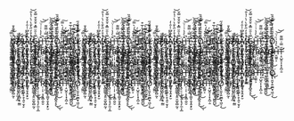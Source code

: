 S̵̢̻͇̲̥͓͍̮̫̫̭̺̰͔̈̂͑̂͌̽̄̚͘T̸̢̡̠̠͉̖̟̥͙̘̙̼̣͓̲̃̄͝Ř̶̦̣̩̜͕͎͓̳̯̮̮A̸̢̙̼͇̱͓͚̬̣̱̝̭̝̙̮͆̀̅̈͆̍̍̑̇̒͘I̵̤̣͓̭͖͑̍̊̒̋̀̐̀͗̀͗̔̐̚͝G̴̩͍̥̳͖̥̟̻̭̗̥̿͛̆̆̿̽͒̑̐̆̿̌͘͜͜ͅH̵̯͚͈͕͊̀͐̔͗̇͗̈̚͝͝Ț̶̛̛̠̺̭͎̩͓̝̪̦̱̋̿͑̿͌ ̴̢̺̪͓̲̤͎͖̻̪̺̐͒̃̀̉̄́́̈́́͘̚͜͝T̴͍̫͈͚̮͖͇͂̌̉͊̂̐͛̋̚͜͝͝Ỏ̸̢̢͈̬̣͍̰̲̬̖͖̠̗̑̌̎̏̊̇͒̿͊̂̏͘͜ ̴̝͚̼̤̈̀̃̋̎̓́̀̿͠H̶͇͔̱̃͛̏́̈́Ȩ̴̭̘͍͎̟̻͔̥̰͇́͗̌̓͛̍̅͒L̸̢̨̛̛̯͖̦̙̥̖͍̠̮̖̙͆̏́̃̋͂͛͠L̸̦̿͑̉́̍̄̈́̋ͅ S̵̢̻͇̲̥͓͍̮̫̫̭̺̰͔̈̂͑̂͌̽̄̚͘T̸̢̡̠̠͉̖̟̥͙̘̙̼̣͓̲̃̄͝Ř̶̦̣̩̜͕͎͓̳̯̮̮A̸̢̙̼͇̱͓͚̬̣̱̝̭̝̙̮͆̀̅̈͆̍̍̑̇̒͘I̵̤̣͓̭͖͑̍̊̒̋̀̐̀͗̀͗̔̐̚͝G̴̩͍̥̳͖̥̟̻̭̗̥̿͛̆̆̿̽͒̑̐̆̿̌͘͜͜ͅH̵̯͚͈͕͊̀͐̔͗̇͗̈̚͝͝Ț̶̛̛̠̺̭͎̩͓̝̪̦̱̋̿͑̿͌ ̴̢̺̪͓̲̤͎͖̻̪̺̐͒̃̀̉̄́́̈́́͘̚͜͝T̴͍̫͈͚̮͖͇͂̌̉͊̂̐͛̋̚͜͝͝Ỏ̸̢̢͈̬̣͍̰̲̬̖͖̠̗̑̌̎̏̊̇͒̿͊̂̏͘͜ ̴̝͚̼̤̈̀̃̋̎̓́̀̿͠H̶͇͔̱̃͛̏́̈́Ȩ̴̭̘͍͎̟̻͔̥̰͇́͗̌̓͛̍̅͒L̸̢̨̛̛̯͖̦̙̥̖͍̠̮̖̙͆̏́̃̋͂͛͠L̸̦̿͑̉́̍̄̈́̋ͅ S̵̢̻͇̲̥͓͍̮̫̫̭̺̰͔̈̂͑̂͌̽̄̚͘T̸̢̡̠̠͉̖̟̥͙̘̙̼̣͓̲̃̄͝Ř̶̦̣̩̜͕͎͓̳̯̮̮A̸̢̙̼͇̱͓͚̬̣̱̝̭̝̙̮͆̀̅̈͆̍̍̑̇̒͘I̵̤̣͓̭͖͑̍̊̒̋̀̐̀͗̀͗̔̐̚͝G̴̩͍̥̳͖̥̟̻̭̗̥̿͛̆̆̿̽͒̑̐̆̿̌͘͜͜ͅH̵̯͚͈͕͊̀͐̔͗̇͗̈̚͝͝Ț̶̛̛̠̺̭͎̩͓̝̪̦̱̋̿͑̿͌ ̴̢̺̪͓̲̤͎͖̻̪̺̐͒̃̀̉̄́́̈́́͘̚͜͝T̴͍̫͈͚̮͖͇͂̌̉͊̂̐͛̋̚͜͝͝Ỏ̸̢̢͈̬̣͍̰̲̬̖͖̠̗̑̌̎̏̊̇͒̿͊̂̏͘͜ ̴̝͚̼̤̈̀̃̋̎̓́̀̿͠H̶͇͔̱̃͛̏́̈́Ȩ̴̭̘͍͎̟̻͔̥̰͇́͗̌̓͛̍̅͒L̸̢̨̛̛̯͖̦̙̥̖͍̠̮̖̙͆̏́̃̋͂͛͠L̸̦̿͑̉́̍̄̈́̋ͅ S̵̢̻͇̲̥͓͍̮̫̫̭̺̰͔̈̂͑̂͌̽̄̚͘T̸̢̡̠̠͉̖̟̥͙̘̙̼̣͓̲̃̄͝Ř̶̦̣̩̜͕͎͓̳̯̮̮A̸̢̙̼͇̱͓͚̬̣̱̝̭̝̙̮͆̀̅̈͆̍̍̑̇̒͘I̵̤̣͓̭͖͑̍̊̒̋̀̐̀͗̀͗̔̐̚͝G̴̩͍̥̳͖̥̟̻̭̗̥̿͛̆̆̿̽͒̑̐̆̿̌͘͜͜ͅH̵̯͚͈͕͊̀͐̔͗̇͗̈̚͝͝Ț̶̛̛̠̺̭͎̩͓̝̪̦̱̋̿͑̿͌ ̴̢̺̪͓̲̤͎͖̻̪̺̐͒̃̀̉̄́́̈́́͘̚͜͝T̴͍̫͈͚̮͖͇͂̌̉͊̂̐͛̋̚͜͝͝Ỏ̸̢̢͈̬̣͍̰̲̬̖͖̠̗̑̌̎̏̊̇͒̿͊̂̏͘͜ ̴̝͚̼̤̈̀̃̋̎̓́̀̿͠H̶͇͔̱̃͛̏́̈́Ȩ̴̭̘͍͎̟̻͔̥̰͇́͗̌̓͛̍̅͒L̸̢̨̛̛̯͖̦̙̥̖͍̠̮̖̙͆̏́̃̋͂͛͠L̸̦̿͑̉́̍̄̈́̋ͅ S̵̢̻͇̲̥͓͍̮̫̫̭̺̰͔̈̂͑̂͌̽̄̚͘T̸̢̡̠̠͉̖̟̥͙̘̙̼̣͓̲̃̄͝Ř̶̦̣̩̜͕͎͓̳̯̮̮A̸̢̙̼͇̱͓͚̬̣̱̝̭̝̙̮͆̀̅̈͆̍̍̑̇̒͘I̵̤̣͓̭͖͑̍̊̒̋̀̐̀͗̀͗̔̐̚͝G̴̩͍̥̳͖̥̟̻̭̗̥̿͛̆̆̿̽͒̑̐̆̿̌͘͜͜ͅH̵̯͚͈͕͊̀͐̔͗̇͗̈̚͝͝Ț̶̛̛̠̺̭͎̩͓̝̪̦̱̋̿͑̿͌ ̴̢̺̪͓̲̤͎͖̻̪̺̐͒̃̀̉̄́́̈́́͘̚͜͝T̴͍̫͈͚̮͖͇͂̌̉͊̂̐͛̋̚͜͝͝Ỏ̸̢̢͈̬̣͍̰̲̬̖͖̠̗̑̌̎̏̊̇͒̿͊̂̏͘͜ ̴̝͚̼̤̈̀̃̋̎̓́̀̿͠H̶͇͔̱̃͛̏́̈́Ȩ̴̭̘͍͎̟̻͔̥̰͇́͗̌̓͛̍̅͒L̸̢̨̛̛̯͖̦̙̥̖͍̠̮̖̙͆̏́̃̋͂͛͠L̸̦̿͑̉́̍̄̈́̋ͅ S̵̢̻͇̲̥͓͍̮̫̫̭̺̰͔̈̂͑̂͌̽̄̚͘T̸̢̡̠̠͉̖̟̥͙̘̙̼̣͓̲̃̄͝Ř̶̦̣̩̜͕͎͓̳̯̮̮A̸̢̙̼͇̱͓͚̬̣̱̝̭̝̙̮͆̀̅̈͆̍̍̑̇̒͘I̵̤̣͓̭͖͑̍̊̒̋̀̐̀͗̀͗̔̐̚͝G̴̩͍̥̳͖̥̟̻̭̗̥̿͛̆̆̿̽͒̑̐̆̿̌͘͜͜ͅH̵̯͚͈͕͊̀͐̔͗̇͗̈̚͝͝Ț̶̛̛̠̺̭͎̩͓̝̪̦̱̋̿͑̿͌ ̴̢̺̪͓̲̤͎͖̻̪̺̐͒̃̀̉̄́́̈́́͘̚͜͝T̴͍̫͈͚̮͖͇͂̌̉͊̂̐͛̋̚͜͝͝Ỏ̸̢̢͈̬̣͍̰̲̬̖͖̠̗̑̌̎̏̊̇͒̿͊̂̏͘͜ ̴̝͚̼̤̈̀̃̋̎̓́̀̿͠H̶͇͔̱̃͛̏́̈́Ȩ̴̭̘͍͎̟̻͔̥̰͇́͗̌̓͛̍̅͒L̸̢̨̛̛̯͖̦̙̥̖͍̠̮̖̙͆̏́̃̋͂͛͠L̸̦̿͑̉́̍̄̈́̋ͅ S̵̢̻͇̲̥͓͍̮̫̫̭̺̰͔̈̂͑̂͌̽̄̚͘T̸̢̡̠̠͉̖̟̥͙̘̙̼̣͓̲̃̄͝Ř̶̦̣̩̜͕͎͓̳̯̮̮A̸̢̙̼͇̱͓͚̬̣̱̝̭̝̙̮͆̀̅̈͆̍̍̑̇̒͘I̵̤̣͓̭͖͑̍̊̒̋̀̐̀͗̀͗̔̐̚͝G̴̩͍̥̳͖̥̟̻̭̗̥̿͛̆̆̿̽͒̑̐̆̿̌͘͜͜ͅH̵̯͚͈͕͊̀͐̔͗̇͗̈̚͝͝Ț̶̛̛̠̺̭͎̩͓̝̪̦̱̋̿͑̿͌ ̴̢̺̪͓̲̤͎͖̻̪̺̐͒̃̀̉̄́́̈́́͘̚͜͝T̴͍̫͈͚̮͖͇͂̌̉͊̂̐͛̋̚͜͝͝Ỏ̸̢̢͈̬̣͍̰̲̬̖͖̠̗̑̌̎̏̊̇͒̿͊̂̏͘͜ ̴̝͚̼̤̈̀̃̋̎̓́̀̿͠H̶͇͔̱̃͛̏́̈́Ȩ̴̭̘͍͎̟̻͔̥̰͇́͗̌̓͛̍̅͒L̸̢̨̛̛̯͖̦̙̥̖͍̠̮̖̙͆̏́̃̋͂͛͠L̸̦̿͑̉́̍̄̈́̋ͅ S̵̢̻͇̲̥͓͍̮̫̫̭̺̰͔̈̂͑̂͌̽̄̚͘T̸̢̡̠̠͉̖̟̥͙̘̙̼̣͓̲̃̄͝Ř̶̦̣̩̜͕͎͓̳̯̮̮A̸̢̙̼͇̱͓͚̬̣̱̝̭̝̙̮͆̀̅̈͆̍̍̑̇̒͘I̵̤̣͓̭͖͑̍̊̒̋̀̐̀͗̀͗̔̐̚͝G̴̩͍̥̳͖̥̟̻̭̗̥̿͛̆̆̿̽͒̑̐̆̿̌͘͜͜ͅH̵̯͚͈͕͊̀͐̔͗̇͗̈̚͝͝Ț̶̛̛̠̺̭͎̩͓̝̪̦̱̋̿͑̿͌ ̴̢̺̪͓̲̤͎͖̻̪̺̐͒̃̀̉̄́́̈́́͘̚͜͝T̴͍̫͈͚̮͖͇͂̌̉͊̂̐͛̋̚͜͝͝Ỏ̸̢̢͈̬̣͍̰̲̬̖͖̠̗̑̌̎̏̊̇͒̿͊̂̏͘͜ ̴̝͚̼̤̈̀̃̋̎̓́̀̿͠H̶͇͔̱̃͛̏́̈́Ȩ̴̭̘͍͎̟̻͔̥̰͇́͗̌̓͛̍̅͒L̸̢̨̛̛̯͖̦̙̥̖͍̠̮̖̙͆̏́̃̋͂͛͠L̸̦̿͑̉́̍̄̈́̋ͅ S̵̢̻͇̲̥͓͍̮̫̫̭̺̰͔̈̂͑̂͌̽̄̚͘T̸̢̡̠̠͉̖̟̥͙̘̙̼̣͓̲̃̄͝Ř̶̦̣̩̜͕͎͓̳̯̮̮A̸̢̙̼͇̱͓͚̬̣̱̝̭̝̙̮͆̀̅̈͆̍̍̑̇̒͘I̵̤̣͓̭͖͑̍̊̒̋̀̐̀͗̀͗̔̐̚͝G̴̩͍̥̳͖̥̟̻̭̗̥̿͛̆̆̿̽͒̑̐̆̿̌͘͜͜ͅH̵̯͚͈͕͊̀͐̔͗̇͗̈̚͝͝Ț̶̛̛̠̺̭͎̩͓̝̪̦̱̋̿͑̿͌ ̴̢̺̪͓̲̤͎͖̻̪̺̐͒̃̀̉̄́́̈́́͘̚͜͝T̴͍̫͈͚̮͖͇͂̌̉͊̂̐͛̋̚͜͝͝Ỏ̸̢̢͈̬̣͍̰̲̬̖͖̠̗̑̌̎̏̊̇͒̿͊̂̏͘͜ ̴̝͚̼̤̈̀̃̋̎̓́̀̿͠H̶͇͔̱̃͛̏́̈́Ȩ̴̭̘͍͎̟̻͔̥̰͇́͗̌̓͛̍̅͒L̸̢̨̛̛̯͖̦̙̥̖͍̠̮̖̙͆̏́̃̋͂͛͠L̸̦̿͑̉́̍̄̈́̋ͅ S̵̢̻͇̲̥͓͍̮̫̫̭̺̰͔̈̂͑̂͌̽̄̚͘T̸̢̡̠̠͉̖̟̥͙̘̙̼̣͓̲̃̄͝Ř̶̦̣̩̜͕͎͓̳̯̮̮A̸̢̙̼͇̱͓͚̬̣̱̝̭̝̙̮͆̀̅̈͆̍̍̑̇̒͘I̵̤̣͓̭͖͑̍̊̒̋̀̐̀͗̀͗̔̐̚͝G̴̩͍̥̳͖̥̟̻̭̗̥̿͛̆̆̿̽͒̑̐̆̿̌͘͜͜ͅH̵̯͚͈͕͊̀͐̔͗̇͗̈̚͝͝Ț̶̛̛̠̺̭͎̩͓̝̪̦̱̋̿͑̿͌ ̴̢̺̪͓̲̤͎͖̻̪̺̐͒̃̀̉̄́́̈́́͘̚͜͝T̴͍̫͈͚̮͖͇͂̌̉͊̂̐͛̋̚͜͝͝Ỏ̸̢̢͈̬̣͍̰̲̬̖͖̠̗̑̌̎̏̊̇͒̿͊̂̏͘͜ ̴̝͚̼̤̈̀̃̋̎̓́̀̿͠H̶͇͔̱̃͛̏́̈́Ȩ̴̭̘͍͎̟̻͔̥̰͇́͗̌̓͛̍̅͒L̸̢̨̛̛̯͖̦̙̥̖͍̠̮̖̙͆̏́̃̋͂͛͠L̸̦̿͑̉́̍̄̈́̋ͅ S̵̢̻͇̲̥͓͍̮̫̫̭̺̰͔̈̂͑̂͌̽̄̚͘T̸̢̡̠̠͉̖̟̥͙̘̙̼̣͓̲̃̄͝Ř̶̦̣̩̜͕͎͓̳̯̮̮A̸̢̙̼͇̱͓͚̬̣̱̝̭̝̙̮͆̀̅̈͆̍̍̑̇̒͘I̵̤̣͓̭͖͑̍̊̒̋̀̐̀͗̀͗̔̐̚͝G̴̩͍̥̳͖̥̟̻̭̗̥̿͛̆̆̿̽͒̑̐̆̿̌͘͜͜ͅH̵̯͚͈͕͊̀͐̔͗̇͗̈̚͝͝Ț̶̛̛̠̺̭͎̩͓̝̪̦̱̋̿͑̿͌ ̴̢̺̪͓̲̤͎͖̻̪̺̐͒̃̀̉̄́́̈́́͘̚͜͝T̴͍̫͈͚̮͖͇͂̌̉͊̂̐͛̋̚͜͝͝Ỏ̸̢̢͈̬̣͍̰̲̬̖͖̠̗̑̌̎̏̊̇͒̿͊̂̏͘͜ ̴̝͚̼̤̈̀̃̋̎̓́̀̿͠H̶͇͔̱̃͛̏́̈́Ȩ̴̭̘͍͎̟̻͔̥̰͇́͗̌̓͛̍̅͒L̸̢̨̛̛̯͖̦̙̥̖͍̠̮̖̙͆̏́̃̋͂͛͠L̸̦̿͑̉́̍̄̈́̋ͅ S̵̢̻͇̲̥͓͍̮̫̫̭̺̰͔̈̂͑̂͌̽̄̚͘T̸̢̡̠̠͉̖̟̥͙̘̙̼̣͓̲̃̄͝Ř̶̦̣̩̜͕͎͓̳̯̮̮A̸̢̙̼͇̱͓͚̬̣̱̝̭̝̙̮͆̀̅̈͆̍̍̑̇̒͘I̵̤̣͓̭͖͑̍̊̒̋̀̐̀͗̀͗̔̐̚͝G̴̩͍̥̳͖̥̟̻̭̗̥̿͛̆̆̿̽͒̑̐̆̿̌͘͜͜ͅH̵̯͚͈͕͊̀͐̔͗̇͗̈̚͝͝Ț̶̛̛̠̺̭͎̩͓̝̪̦̱̋̿͑̿͌ ̴̢̺̪͓̲̤͎͖̻̪̺̐͒̃̀̉̄́́̈́́͘̚͜͝T̴͍̫͈͚̮͖͇͂̌̉͊̂̐͛̋̚͜͝͝Ỏ̸̢̢͈̬̣͍̰̲̬̖͖̠̗̑̌̎̏̊̇͒̿͊̂̏͘͜ ̴̝͚̼̤̈̀̃̋̎̓́̀̿͠H̶͇͔̱̃͛̏́̈́Ȩ̴̭̘͍͎̟̻͔̥̰͇́͗̌̓͛̍̅͒L̸̢̨̛̛̯͖̦̙̥̖͍̠̮̖̙͆̏́̃̋͂͛͠L̸̦̿͑̉́̍̄̈́̋ͅ S̵̢̻͇̲̥͓͍̮̫̫̭̺̰͔̈̂͑̂͌̽̄̚͘T̸̢̡̠̠͉̖̟̥͙̘̙̼̣͓̲̃̄͝Ř̶̦̣̩̜͕͎͓̳̯̮̮A̸̢̙̼͇̱͓͚̬̣̱̝̭̝̙̮͆̀̅̈͆̍̍̑̇̒͘I̵̤̣͓̭͖͑̍̊̒̋̀̐̀͗̀͗̔̐̚͝G̴̩͍̥̳͖̥̟̻̭̗̥̿͛̆̆̿̽͒̑̐̆̿̌͘͜͜ͅH̵̯͚͈͕͊̀͐̔͗̇͗̈̚͝͝Ț̶̛̛̠̺̭͎̩͓̝̪̦̱̋̿͑̿͌ ̴̢̺̪͓̲̤͎͖̻̪̺̐͒̃̀̉̄́́̈́́͘̚͜͝T̴͍̫͈͚̮͖͇͂̌̉͊̂̐͛̋̚͜͝͝Ỏ̸̢̢͈̬̣͍̰̲̬̖͖̠̗̑̌̎̏̊̇͒̿͊̂̏͘͜ ̴̝͚̼̤̈̀̃̋̎̓́̀̿͠H̶͇͔̱̃͛̏́̈́Ȩ̴̭̘͍͎̟̻͔̥̰͇́͗̌̓͛̍̅͒L̸̢̨̛̛̯͖̦̙̥̖͍̠̮̖̙͆̏́̃̋͂͛͠L̸̦̿͑̉́̍̄̈́̋ͅ S̵̢̻͇̲̥͓͍̮̫̫̭̺̰͔̈̂͑̂͌̽̄̚͘T̸̢̡̠̠͉̖̟̥͙̘̙̼̣͓̲̃̄͝Ř̶̦̣̩̜͕͎͓̳̯̮̮A̸̢̙̼͇̱͓͚̬̣̱̝̭̝̙̮͆̀̅̈͆̍̍̑̇̒͘I̵̤̣͓̭͖͑̍̊̒̋̀̐̀͗̀͗̔̐̚͝G̴̩͍̥̳͖̥̟̻̭̗̥̿͛̆̆̿̽͒̑̐̆̿̌͘͜͜ͅH̵̯͚͈͕͊̀͐̔͗̇͗̈̚͝͝Ț̶̛̛̠̺̭͎̩͓̝̪̦̱̋̿͑̿͌ ̴̢̺̪͓̲̤͎͖̻̪̺̐͒̃̀̉̄́́̈́́͘̚͜͝T̴͍̫͈͚̮͖͇͂̌̉͊̂̐͛̋̚͜͝͝Ỏ̸̢̢͈̬̣͍̰̲̬̖͖̠̗̑̌̎̏̊̇͒̿͊̂̏͘͜ ̴̝͚̼̤̈̀̃̋̎̓́̀̿͠H̶͇͔̱̃͛̏́̈́Ȩ̴̭̘͍͎̟̻͔̥̰͇́͗̌̓͛̍̅͒L̸̢̨̛̛̯͖̦̙̥̖͍̠̮̖̙͆̏́̃̋͂͛͠L̸̦̿͑̉́̍̄̈́̋ͅ S̵̢̻͇̲̥͓͍̮̫̫̭̺̰͔̈̂͑̂͌̽̄̚͘T̸̢̡̠̠͉̖̟̥͙̘̙̼̣͓̲̃̄͝Ř̶̦̣̩̜͕͎͓̳̯̮̮A̸̢̙̼͇̱͓͚̬̣̱̝̭̝̙̮͆̀̅̈͆̍̍̑̇̒͘I̵̤̣͓̭͖͑̍̊̒̋̀̐̀͗̀͗̔̐̚͝G̴̩͍̥̳͖̥̟̻̭̗̥̿͛̆̆̿̽͒̑̐̆̿̌͘͜͜ͅH̵̯͚͈͕͊̀͐̔͗̇͗̈̚͝͝Ț̶̛̛̠̺̭͎̩͓̝̪̦̱̋̿͑̿͌ ̴̢̺̪͓̲̤͎͖̻̪̺̐͒̃̀̉̄́́̈́́͘̚͜͝T̴͍̫͈͚̮͖͇͂̌̉͊̂̐͛̋̚͜͝͝Ỏ̸̢̢͈̬̣͍̰̲̬̖͖̠̗̑̌̎̏̊̇͒̿͊̂̏͘͜ ̴̝͚̼̤̈̀̃̋̎̓́̀̿͠H̶͇͔̱̃͛̏́̈́Ȩ̴̭̘͍͎̟̻͔̥̰͇́͗̌̓͛̍̅͒L̸̢̨̛̛̯͖̦̙̥̖͍̠̮̖̙͆̏́̃̋͂͛͠L̸̦̿͑̉́̍̄̈́̋ͅ S̵̢̻͇̲̥͓͍̮̫̫̭̺̰͔̈̂͑̂͌̽̄̚͘T̸̢̡̠̠͉̖̟̥͙̘̙̼̣͓̲̃̄͝Ř̶̦̣̩̜͕͎͓̳̯̮̮A̸̢̙̼͇̱͓͚̬̣̱̝̭̝̙̮͆̀̅̈͆̍̍̑̇̒͘I̵̤̣͓̭͖͑̍̊̒̋̀̐̀͗̀͗̔̐̚͝G̴̩͍̥̳͖̥̟̻̭̗̥̿͛̆̆̿̽͒̑̐̆̿̌͘͜͜ͅH̵̯͚͈͕͊̀͐̔͗̇͗̈̚͝͝Ț̶̛̛̠̺̭͎̩͓̝̪̦̱̋̿͑̿͌ ̴̢̺̪͓̲̤͎͖̻̪̺̐͒̃̀̉̄́́̈́́͘̚͜͝T̴͍̫͈͚̮͖͇͂̌̉͊̂̐͛̋̚͜͝͝Ỏ̸̢̢͈̬̣͍̰̲̬̖͖̠̗̑̌̎̏̊̇͒̿͊̂̏͘͜ ̴̝͚̼̤̈̀̃̋̎̓́̀̿͠H̶͇͔̱̃͛̏́̈́Ȩ̴̭̘͍͎̟̻͔̥̰͇́͗̌̓͛̍̅͒L̸̢̨̛̛̯͖̦̙̥̖͍̠̮̖̙͆̏́̃̋͂͛͠L̸̦̿͑̉́̍̄̈́̋ͅ S̵̢̻͇̲̥͓͍̮̫̫̭̺̰͔̈̂͑̂͌̽̄̚͘T̸̢̡̠̠͉̖̟̥͙̘̙̼̣͓̲̃̄͝Ř̶̦̣̩̜͕͎͓̳̯̮̮A̸̢̙̼͇̱͓͚̬̣̱̝̭̝̙̮͆̀̅̈͆̍̍̑̇̒͘I̵̤̣͓̭͖͑̍̊̒̋̀̐̀͗̀͗̔̐̚͝G̴̩͍̥̳͖̥̟̻̭̗̥̿͛̆̆̿̽͒̑̐̆̿̌͘͜͜ͅH̵̯͚͈͕͊̀͐̔͗̇͗̈̚͝͝Ț̶̛̛̠̺̭͎̩͓̝̪̦̱̋̿͑̿͌ ̴̢̺̪͓̲̤͎͖̻̪̺̐͒̃̀̉̄́́̈́́͘̚͜͝T̴͍̫͈͚̮͖͇͂̌̉͊̂̐͛̋̚͜͝͝Ỏ̸̢̢͈̬̣͍̰̲̬̖͖̠̗̑̌̎̏̊̇͒̿͊̂̏͘͜ ̴̝͚̼̤̈̀̃̋̎̓́̀̿͠H̶͇͔̱̃͛̏́̈́Ȩ̴̭̘͍͎̟̻͔̥̰͇́͗̌̓͛̍̅͒L̸̢̨̛̛̯͖̦̙̥̖͍̠̮̖̙͆̏́̃̋͂͛͠L̸̦̿͑̉́̍̄̈́̋ͅ S̵̢̻͇̲̥͓͍̮̫̫̭̺̰͔̈̂͑̂͌̽̄̚͘T̸̢̡̠̠͉̖̟̥͙̘̙̼̣͓̲̃̄͝Ř̶̦̣̩̜͕͎͓̳̯̮̮A̸̢̙̼͇̱͓͚̬̣̱̝̭̝̙̮͆̀̅̈͆̍̍̑̇̒͘I̵̤̣͓̭͖͑̍̊̒̋̀̐̀͗̀͗̔̐̚͝G̴̩͍̥̳͖̥̟̻̭̗̥̿͛̆̆̿̽͒̑̐̆̿̌͘͜͜ͅH̵̯͚͈͕͊̀͐̔͗̇͗̈̚͝͝Ț̶̛̛̠̺̭͎̩͓̝̪̦̱̋̿͑̿͌ ̴̢̺̪͓̲̤͎͖̻̪̺̐͒̃̀̉̄́́̈́́͘̚͜͝T̴͍̫͈͚̮͖͇͂̌̉͊̂̐͛̋̚͜͝͝Ỏ̸̢̢͈̬̣͍̰̲̬̖͖̠̗̑̌̎̏̊̇͒̿͊̂̏͘͜ ̴̝͚̼̤̈̀̃̋̎̓́̀̿͠H̶͇͔̱̃͛̏́̈́Ȩ̴̭̘͍͎̟̻͔̥̰͇́͗̌̓͛̍̅͒L̸̢̨̛̛̯͖̦̙̥̖͍̠̮̖̙͆̏́̃̋͂͛͠L̸̦̿͑̉́̍̄̈́̋ͅ 
